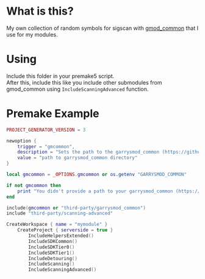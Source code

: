 # What is this?
My own collection of random symbols for sigscan with [gmod_common](https://github.com/danielga/garrysmod_common) that I use for my modules.

# Using
Include this folder in your premake5 script.  
After this, include this like you include other submodules from gmod_common using `IncludeScanningAdvanced` function.

# Premake Example
```lua
PROJECT_GENERATOR_VERSION = 3

newoption {
    trigger = "gmcommon",
    description = "Sets the path to the garrysmod_common (https://github.com/danielga/garrysmod_common) directory",
    value = "path to garrysmod_common directory"
}

local gmcommon = _OPTIONS.gmcommon or os.getenv "GARRYSMOD_COMMON"

if not gmcommon then
	print "You didn't provide a path to your garrysmod_common (https://github.com/danielga/garrysmod_common) directory, using submodule directory instead."
end

include(gmcommon or "third-party/garrysmod_common")
include "third-party/scanning-advanced"

CreateWorkspace { name = "mymodule" }
	CreateProject { serverside = true }
		IncludeHelpersExtended()
		IncludeSDKCommon()
		IncludeSDKTier0()
		IncludeSDKTier1()
		IncludeDetouring()
		IncludeScanning()
		IncludeScanningAdvanced()
```
